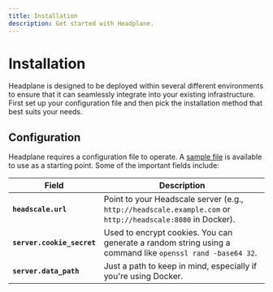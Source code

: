 ```yaml
---
title: Installation
description: Get started with Headplane.
---
```


# Installation

Headplane is designed to be deployed within several different environments to
ensure that it can seamlessly integrate into your existing infrastructure. First
set up your configuration file and then pick the installation method that best
suits your needs.

## Configuration
Headplane requires a configuration file to operate. A
[sample file](https://github.com/tale/headplane/blob/main/config.example.yaml)
is available to use as a starting point. Some of the important fields include:

| Field               | Description                                            |
|---------------------|--------------------------------------------------------|
| **`headscale.url`** | Point to your Headscale server (e.g., `http://headscale.example.com` or `http://headscale:8080` in Docker). |
| **`server.cookie_secret`** | Used to encrypt cookies. You can generate a random string using a command like `openssl rand -base64 32`. |
| **`server.data_path`** | Just a path to keep in mind, especially if you're using Docker. |
